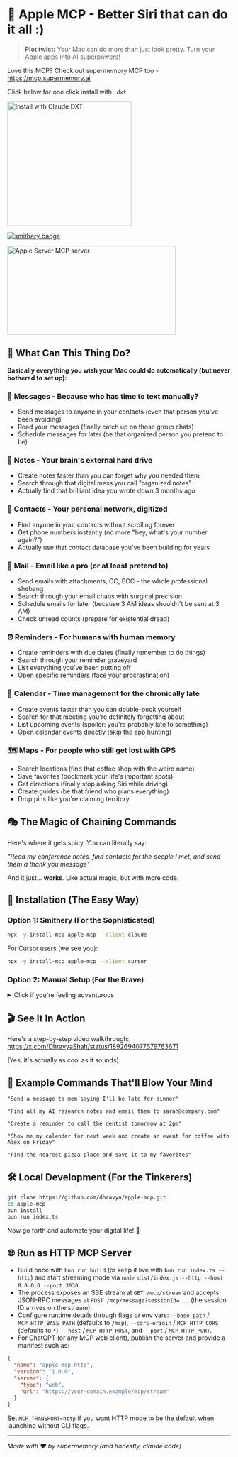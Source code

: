 # 🍎 Apple MCP - Better Siri that can do it all :)

> **Plot twist:** Your Mac can do more than just look pretty. Turn your Apple apps into AI superpowers!

Love this MCP? Check out supermemory MCP too - https://mcp.supermemory.ai


Click below for one click install with `.dxt`

<a href="https://github.com/supermemoryai/apple-mcp/releases/download/1.0.0/apple-mcp.dxt">
  <img  width="280" alt="Install with Claude DXT" src="https://github.com/user-attachments/assets/9b0fa2a0-a954-41ee-ac9e-da6e63fc0881" />
</a>

[![smithery badge](https://smithery.ai/badge/@Dhravya/apple-mcp)](https://smithery.ai/server/@Dhravya/apple-mcp)


<a href="https://glama.ai/mcp/servers/gq2qg6kxtu">
  <img width="380" height="200" src="https://glama.ai/mcp/servers/gq2qg6kxtu/badge" alt="Apple Server MCP server" />
</a>

## 🤯 What Can This Thing Do?

**Basically everything you wish your Mac could do automatically (but never bothered to set up):**

### 💬 **Messages** - Because who has time to text manually?

- Send messages to anyone in your contacts (even that person you've been avoiding)
- Read your messages (finally catch up on those group chats)
- Schedule messages for later (be that organized person you pretend to be)

### 📝 **Notes** - Your brain's external hard drive

- Create notes faster than you can forget why you needed them
- Search through that digital mess you call "organized notes"
- Actually find that brilliant idea you wrote down 3 months ago

### 👥 **Contacts** - Your personal network, digitized

- Find anyone in your contacts without scrolling forever
- Get phone numbers instantly (no more "hey, what's your number again?")
- Actually use that contact database you've been building for years

### 📧 **Mail** - Email like a pro (or at least pretend to)

- Send emails with attachments, CC, BCC - the whole professional shebang
- Search through your email chaos with surgical precision
- Schedule emails for later (because 3 AM ideas shouldn't be sent at 3 AM)
- Check unread counts (prepare for existential dread)

### ⏰ **Reminders** - For humans with human memory

- Create reminders with due dates (finally remember to do things)
- Search through your reminder graveyard
- List everything you've been putting off
- Open specific reminders (face your procrastination)

### 📅 **Calendar** - Time management for the chronically late

- Create events faster than you can double-book yourself
- Search for that meeting you're definitely forgetting about
- List upcoming events (spoiler: you're probably late to something)
- Open calendar events directly (skip the app hunting)

### 🗺️ **Maps** - For people who still get lost with GPS

- Search locations (find that coffee shop with the weird name)
- Save favorites (bookmark your life's important spots)
- Get directions (finally stop asking Siri while driving)
- Create guides (be that friend who plans everything)
- Drop pins like you're claiming territory

## 🎭 The Magic of Chaining Commands

Here's where it gets spicy. You can literally say:

_"Read my conference notes, find contacts for the people I met, and send them a thank you message"_

And it just... **works**. Like actual magic, but with more code.

## 🚀 Installation (The Easy Way)

### Option 1: Smithery (For the Sophisticated)

```bash
npx -y install-mcp apple-mcp --client claude
```

For Cursor users (we see you):

```bash
npx -y install-mcp apple-mcp --client cursor
```

### Option 2: Manual Setup (For the Brave)

<details>
<summary>Click if you're feeling adventurous</summary>

First, get bun (if you don't have it already):

```bash
brew install oven-sh/bun/bun
```

Then add this to your `claude_desktop_config.json`:

```json
{
  "mcpServers": {
    "apple-mcp": {
      "command": "bunx",
      "args": ["--no-cache", "apple-mcp@latest"]
    }
  }
}
```

</details>

## 🎬 See It In Action

Here's a step-by-step video walkthrough: https://x.com/DhravyaShah/status/1892694077679763671

(Yes, it's actually as cool as it sounds)

## 🎯 Example Commands That'll Blow Your Mind

```
"Send a message to mom saying I'll be late for dinner"
```

```
"Find all my AI research notes and email them to sarah@company.com"
```

```
"Create a reminder to call the dentist tomorrow at 2pm"
```

```
"Show me my calendar for next week and create an event for coffee with Alex on Friday"
```

```
"Find the nearest pizza place and save it to my favorites"
```

## 🛠️ Local Development (For the Tinkerers)

```bash
git clone https://github.com/dhravya/apple-mcp.git
cd apple-mcp
bun install
bun run index.ts
```

Now go forth and automate your digital life! 🚀

## 🌐 Run as HTTP MCP Server

- Build once with `bun run build` (or keep it live with `bun run index.ts --http`) and start streaming mode via `node dist/index.js --http --host 0.0.0.0 --port 3030`.
- The process exposes an SSE stream at `GET /mcp/stream` and accepts JSON-RPC messages at `POST /mcp/message?sessionId=...` (the session ID arrives on the stream).
- Configure runtime details through flags or env vars: `--base-path` / `MCP_HTTP_BASE_PATH` (defaults to `/mcp`), `--cors-origin` / `MCP_HTTP_CORS` (defaults to `*`), `--host` / `MCP_HTTP_HOST`, and `--port` / `MCP_HTTP_PORT`.
- For ChatGPT (or any MCP web client), publish the server and provide a manifest such as:

```json
{
  "name": "apple-mcp-http",
  "version": "1.0.0",
  "server": {
    "type": "web",
    "url": "https://your-domain.example/mcp/stream"
  }
}
```

Set `MCP_TRANSPORT=http` if you want HTTP mode to be the default when launching without CLI flags.

---

_Made with ❤️ by supermemory (and honestly, claude code)_
